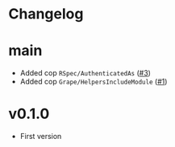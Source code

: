 # Changelog

# main

* Added cop `RSpec/AuthenticatedAs` ([#3](https://github.com/petalmd/rubocop-petal/pull/3))
* Added cop `Grape/HelpersIncludeModule` ([#1](https://github.com/petalmd/rubocop-petal/pull/1))

# v0.1.0

* First version
